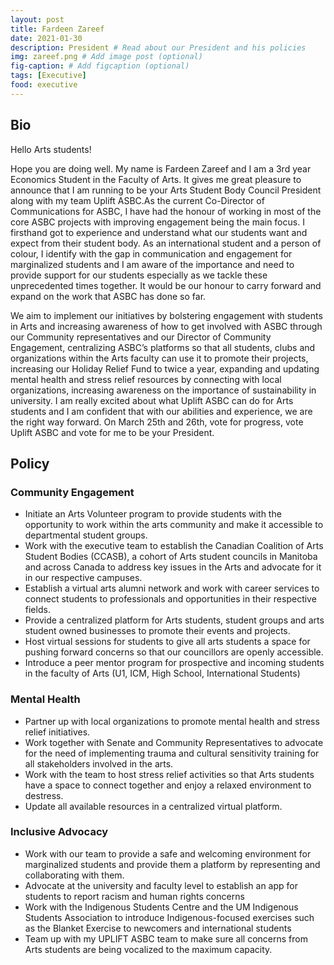 ```yaml
---
layout: post
title: Fardeen Zareef
date: 2021-01-30
description: President # Read about our President and his policies
img: zareef.png # Add image post (optional)
fig-caption: # Add figcaption (optional)
tags: [Executive]
food: executive
---
```

## Bio

Hello Arts students!

Hope you are doing well. My name is Fardeen Zareef and I am a 3rd year Economics Student in the Faculty of Arts. It gives me great pleasure to announce that I am running to be your Arts Student Body Council President along with my team Uplift ASBC.As the current Co-Director of Communications for ASBC, I have had the honour of working in most of the core ASBC projects with improving engagement being the main focus. I firsthand got to experience and understand what our students want and expect from their student body. As an international student and a person of colour, I identify with the gap in communication and engagement for marginalized students and I am aware of the importance and need to provide support for our students especially as we tackle these unprecedented times together. It would be our honour to carry forward and expand on the work that ASBC has done so far.

We aim to implement our initiatives by bolstering engagement with students in Arts and increasing awareness of how to get involved with ASBC through our Community representatives and our Director of Community Engagement, centralizing ASBC’s platforms so that all students, clubs and organizations within the Arts faculty can use it to promote their projects, increasing our Holiday Relief Fund to twice a year, expanding and updating mental health and stress relief resources by connecting with local organizations, increasing awareness on the importance of sustainability in university. I am really excited about what Uplift ASBC can do for Arts students and I am confident that with our abilities and experience, we are the right way forward. On March 25th and 26th, vote for progress, vote Uplift ASBC and vote for me to be your President.

## Policy

### Community Engagement
- Initiate an Arts Volunteer program to provide students with the opportunity to work within the arts community and make it accessible to departmental student groups.
- Work with the executive team to establish the Canadian Coalition of Arts Student Bodies (CCASB), a cohort of Arts student councils in Manitoba and across Canada to address key issues in the Arts and advocate for it in our respective campuses. 
- Establish a virtual arts alumni network and work with career services to connect students to professionals and opportunities in their respective fields.
- Provide a centralized platform for Arts students, student groups and arts student owned businesses to promote their events and projects.
- Host virtual sessions for students to give all arts students a space for pushing forward concerns so that our councillors are openly accessible. 
- Introduce a peer mentor program for prospective and incoming students in the faculty of Arts (U1, ICM, High School, International Students)

### Mental Health
- Partner up with local organizations to promote mental health and stress relief initiatives.
- Work together with Senate and Community Representatives to advocate for the need of implementing trauma and cultural sensitivity training for all stakeholders involved in the arts.
- Work with the team to host stress relief activities so that Arts students have a space to connect together and enjoy a relaxed environment to destress.
- Update all available resources in a centralized virtual platform.

### Inclusive Advocacy
- Work with our team to provide a safe and welcoming environment for marginalized students and provide them a platform by representing and collaborating with them.
- Advocate at the university and faculty level to establish an app for students to report racism and human rights concerns
- Work with the Indigenous Students Centre and the UM Indigenous Students Association to introduce Indigenous-focused exercises such as the Blanket Exercise to newcomers and international students
- Team up with my UPLIFT ASBC team to make sure all concerns from Arts students are being vocalized to the maximum capacity.
